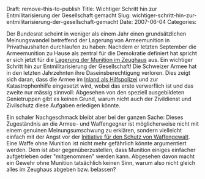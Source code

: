 Draft: remove-this-to-publish
Title: Wichtiger Schritt hin zur Entmilitarisierung der Gesellschaft gemacht
Slug: wichtiger-schritt-hin-zur-entmilitarisierung-der-gesellschaft-gemacht
Date: 2007-06-04
Categories:

Der Bundesrat scheint in weniger als einem Jahr einen grundsätzlichen Meinungswandel betreffend der Lagerung von Armeemunition in Privathaushalten durchlaufen zu haben: Nachdem er letzten September die Armeemunition zu Hause als zentral für die Demokratie definiert hat spricht er sich jetzt für die [Lagerung der Munition im Zeughaus](http://www.tagesanzeiger.ch/dyn/news/schweiz/758239.html) aus. Ein wichtiger Schritt hin zur Entmilitarisierung der Gesellschaft! Die Schweizer Armee hat in den letzten Jahrzehnten ihre Daseinsberechtigung verloren. Dies zeigt sich daran, dass die Armee im [Inland als Hilfspolizei](http://spinlock.ch/blog/2007/05/30/polizei-stellt-sich-gegen-militareinsatze-im-inland/) und zur Katastrophenhilfe eingesetzt wird, wobei das erste verwerflich ist und das zweite nur mässig sinnvoll: Abgesehen von den speziell ausgebildeten Genietruppen gibt es keinen Grund, warum nicht auch der Zivildienst und Zivilschutz diese Aufgaben erledigen könnte.

Ein schaler Nachgeschmack bleibt aber bei der ganzen Sache: Dieses Zugeständnis an die Armee- und Waffengegner ist möglicherweise nicht mit einem genuinen Meinungsumschwung zu erklären, sondern vielleicht einfach mit der Angst vor der [Initiative für den Schutz von Waffengewalt](http://www.schutz-vor-waffengewalt.ch/). Eine Waffe ohne Munition ist nicht mehr gefährlich könnte argumentiert werden. Dem ist aber gegenüberzustellen, dass Munition einiges einfacher aufgetrieben oder "mitgenommen" werden kann. Abgesehen davon macht ein Gewehr ohne Munition tatsächlich keinen Sinn, warum also nicht gleich alles im Zeughaus abgeben bzw. belassen?

